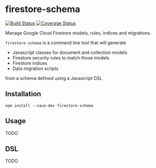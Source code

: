 # firestore-schema

[![Build Status](https://travis-ci.org/pghalliday/firestore-schema.svg?branch=master)](https://travis-ci.org/pghalliday/firestore-schema)
[![Coverage Status](https://coveralls.io/repos/github/pghalliday/firestore-schema/badge.svg?branch=master)](https://coveralls.io/github/pghalliday/firestore-schema?branch=master)

Manage Google Cloud Firestore models, rules, indices and migrations.

`firestore-schema` is a command line tool that will generate

- Javascript classes for document and collection models
- Firestore security rules to match those models
- Firestore indices
- Data migration scripts

from a schema defined using a Javascript DSL

## Installation

```
npm install --save-dev firestore-schema
```

## Usage

TODO

## DSL

TODO


